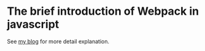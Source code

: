 # The brief introduction of Webpack in javascript

See [my blog](https://colorfullife.ml/pages/diary/erics-daily-life/blockchain-learning-journey-day3ref-lite-server-and-webpack/) for more detail explanation.
